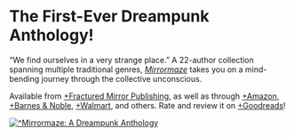 # The First-Ever Dreampunk Anthology!

“We find ourselves in a very strange place.” A 22-author collection spanning multiple traditional genres, [*Mirrormaze*](https://whatisdreampunk.com/mirrormaze) takes you on a mind-bending journey through the collective unconscious.

Available from [+Fractured Mirror Publishing](https://www.fracturedmirrorpublishing.com/product-page/mirrormaze-a-dreampunk-anthology), as well as through [+Amazon](https://www.amazon.com/Mirrormaze-Dreampunk-Cliff-Jones-Jr/dp/1735217131), [+Barnes & Noble](https://www.barnesandnoble.com/w/mirrormaze-cliff-jones/1138422743), [+Walmart](https://www.walmart.com/ip/Mirrormaze-A-Dreampunk-Anthology-Paperback-9781735217130/318621555), and others. Rate and review it on [+Goodreads](https://www.goodreads.com/book/show/55505086-mirrormaze)!

[![^Mirrormaze: A Dreampunk Anthology](mirrormaze-cover)](https://whatisdreampunk.com/mirrormaze)
